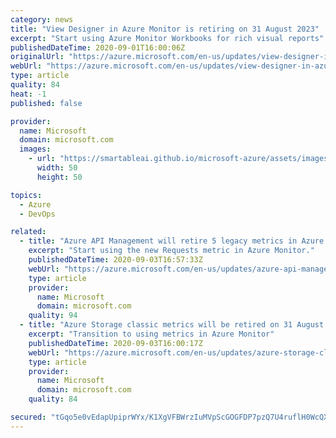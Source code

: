 ```yaml
---
category: news
title: "View Designer in Azure Monitor is retiring on 31 August 2023"
excerpt: "Start using Azure Monitor Workbooks for rich visual reports"
publishedDateTime: 2020-09-01T16:00:06Z
originalUrl: "https://azure.microsoft.com/en-us/updates/view-designer-in-azure-monitor-is-retiring-on-31-august-2023/"
webUrl: "https://azure.microsoft.com/en-us/updates/view-designer-in-azure-monitor-is-retiring-on-31-august-2023/"
type: article
quality: 84
heat: -1
published: false

provider:
  name: Microsoft
  domain: microsoft.com
  images:
    - url: "https://smartableai.github.io/microsoft-azure/assets/images/organizations/microsoft.com-50x50.jpg"
      width: 50
      height: 50

topics:
  - Azure
  - DevOps

related:
  - title: "Azure API Management will retire 5 legacy metrics in Azure Monitor on 31 August 2023"
    excerpt: "Start using the new Requests metric in Azure Monitor."
    publishedDateTime: 2020-09-03T16:57:33Z
    webUrl: "https://azure.microsoft.com/en-us/updates/azure-api-management-will-retire-5-legacy-metrics-in-azure-monitor-on-31-august-2023/"
    type: article
    provider:
      name: Microsoft
      domain: microsoft.com
    quality: 94
  - title: "Azure Storage classic metrics will be retired on 31 August 2023"
    excerpt: "Transition to using metrics in Azure Monitor"
    publishedDateTime: 2020-09-03T16:00:17Z
    webUrl: "https://azure.microsoft.com/en-us/updates/azure-storage-classic-metrics-will-be-retired-on-31-august-2023/"
    type: article
    provider:
      name: Microsoft
      domain: microsoft.com
    quality: 84

secured: "tGqo5e0vEdapUpiprWYx/K1XgVFBWrzIuMVpScGOGFDP7pzQ7U4ruflH0WcQX49cXI+QB3MjCCUlRv5mUU+DT9K3Q7j0H6pbnSSBEoy5wONS+CSuveyw47joC39CQW7WLlLwaShxELAzhOPkPhetyATkuw8ZqvIfe1uWCTaPJRIi8TZjis9MyF+3VyoJ9brSQhiREoXq48hEnV1z7jddXgB8qYz0QE1buxjITwwrNEbdVyc0FVsB/vOsrXMJ0YVYRfHxraSEiofBQm79GN1H2Rx4NkAORKivbYItlTXIY37OzeFzEh+G+VBt+GpB+Fv23A1VM9mzvCrIZrArldOVSzezss7SHcv7AF7thnbCkKs=;15oQqbXZDdifjsF+pcPNZw=="
---
```


